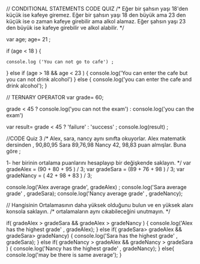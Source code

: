 // CONDITIONAL STATEMENTS CODE QUIZ 
/*
Eğer bir şahsın yaşı 18'den küçük ise kafeye giremez. 
Eğer bir şahsın yaşı 18 den büyük ama 23 den küçük ise o zaman kafeye girebilir ama alkol alamaz. 
Eğer şahsın yaşı 23 den büyük ise kafeye girebilir ve alkol alabilir. 
*/



var age;
age= 21 ; 

if (age < 18 ) { 

    console.log ('You can not go to cafe') ; 
} else if (age > 18 && age < 23 ) {
    console.log('You can enter the cafe but you can not drink alcohol') 
} else {
    console.log('you can enter the cafe and  drink alcohol');
}

// TERNARY OPERATOR 
var grade= 60;

grade < 45
? console.log('you can not the exam') 
: console.log('you can the exam')

var result= grade < 45 ? 'failure' : 'success' ; 
console.log(result) ; 



//CODE Quiz 3
/*
Alex, sara, nancy aynı sınıfta okuyorlar.
Alex matematik dersinden , 90,80,95 
Sara 89,76,98 
Nancy 42, 98,83 puan almışlar. Buna göre ; 

1- her birinin ortalama puanlarını hesaplayıp bir değişkende saklayın. 
*/
var gradeAlex = (90 + 80 + 95 ) / 3;
var gradeSara = (89 + 76 + 98 ) / 3; 
var gradeNancy = ( 42 + 98 + 83 ) / 3;

console.log('Alex average grade', gradeAlex) ; 
console.log('Sara average grade' , gradeSara);
console.log('Nancy average grade' , gradeNancy); 

// Hangisinin Ortalamasının daha yüksek olduğunu bulun ve en yüksek alanı konsola saklayın. 
/* ortalamaların aynı cıkabileceğini unutmayın. 
*/

if( gradeAlex > gradeSara && gradeAlex > gradeNancy ) {
    console.log('Alex has the highest grade' , gradeAlex); 
}
else if( gradeSara> gradeAlex && gradeSara> gradeNancy) {
    console.log('Sara has the highest grade' , gradeSara); 
}
else if( gradeNancy > gradeAlex && gradeNancy > gradeSara ) {
    console.log('Nancy has the highest grade' , gradeNancy); 
} else{
console.log('may be there is same average'); 
}


